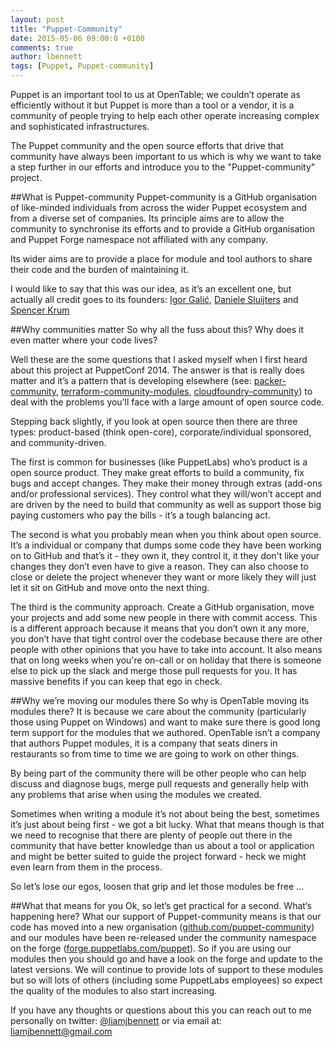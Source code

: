 ```yaml
---
layout: post
title: "Puppet-Community"
date: 2015-05-06 09:00:0 +0100
comments: true
author: lbennett
tags: [Puppet, Puppet-community]
---
```


Puppet is an important tool to us at OpenTable; we couldn’t operate as efficiently without it but Puppet is more than a tool or a vendor, it is a community of people trying to help
each other operate increasing complex and sophisticated infrastructures.

The Puppet community and the open source efforts that drive that community have always been important to us which is why we want to take a step further in our efforts and introduce
you to the "Puppet-community" project.

##What is Puppet-community
Puppet-community is a GitHub organisation of like-minded individuals from across the wider Puppet ecosystem and from a diverse set of companies. Its principle aims are to allow the community to synchronise its efforts and to provide a GitHub organisation and Puppet Forge namespace not affiliated with any company.

Its wider aims are to provide a place for module and tool authors to share their code and the burden of maintaining it.

I would like to say that this was our idea, as it’s an excellent one, but actually all credit goes to its founders: [Igor Galić](https://github.com/igalic), [Daniele Sluijters](https://github.com/daenney) and [Spencer Krum](https://github.com/nibalizer)

##Why communities matter
So why all the fuss about this? Why does it even matter where your code lives?

Well these are the some questions that I asked myself when I first heard about this project at PuppetConf 2014. The answer is that is really does matter and it’s a pattern that is 
developing elsewhere (see: [packer-community](https://github.com/packer-community), [terraform-community-modules](https://github.com/terraform-community-modules), 
[cloudfoundry-community](https://github.com/cloudfoundry-community)) to deal with the problems you’ll face with a large amount of open source code.

Stepping back slightly, if you look at open source then there are three types: product-based (think open-core), corporate/individual sponsored,  and community-driven.

The first is common for businesses (like PuppetLabs) who’s product is a open source product. They make great efforts to build a community, fix bugs and accept changes. They make  their money through extras (add-ons and/or professional services). They control what they will/won’t accept and are driven by the need to build that community as well as support those big paying customers who pay the bills - it’s a tough balancing act.

The second is what you probably mean when you think about open source. It’s a individual or company that dumps some code they have been working on to GitHub and that’s it - they own it, they control it, it they don't like your changes they don’t even have to give a reason. They can also choose to close or delete the project whenever they want or more likely they will just let it sit on GitHub and move onto the next thing.

The third is the community approach. Create a GitHub organisation, move your projects and add some new people in there with commit access. This is a different approach because it means 
that you don’t own it any more, you don’t have that tight control over the codebase because there are other people with other opinions that you have to take into account. It also means 
that on long weeks when you're on-call or on holiday that there is someone else to pick up the slack and merge those pull requests for you. It has massive benefits if you can keep that 
ego in check.

##Why we’re moving our modules there
So why is OpenTable moving its modules there? It is because we care about the community (particularly those using Puppet on Windows) and want to make sure there is good long term 
support for the modules that we authored. OpenTable isn’t a company that authors Puppet modules, it is a company that seats diners in restaurants so from time to time we are going 
to work on other things.

By being part of the community there will be other people who can help discuss and diagnose bugs, merge pull requests and generally help with any problems that arise when using 
the modules we created.

Sometimes when writing a module it’s not about being the best, sometimes it’s just about being first - we got a bit lucky. What that means though is that we need to recognise that there
are plenty of people out there in the community that have better knowledge than us about a tool or application and might be better suited to guide the project forward - heck we might 
even learn from them in the process.

So let’s lose our egos, loosen that grip and let those modules be free ...

##What that means for you
Ok, so let’s get practical for a second. What’s happening here? What our support of Puppet-community means is that our code has moved into a new organisation 
([github.com/puppet-community](https://github.com/puppet-community)) and our modules have been re-released under the community namespace on the forge 
([forge.puppetlabs.com/puppet](https://forge.puppetlabs.com/puppet)). So if you are using our modules then you should go and have a look on the forge and update to the latest versions. 
We will continue to provide lots of support to these modules but so will lots of others (including some PuppetLabs employees) so expect the quality of the modules to also start increasing.

If you have any thoughts or questions about this you can reach out to me personally on twitter: [@liamjbennett](twitter.com/liamjbennett) or via email at: [liamjbennett@gmail.com](mailto:liamjbennett@gmail.com)

